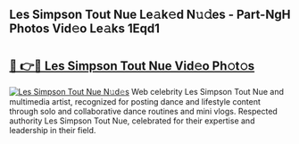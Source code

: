 ## Les Simpson Tout Nue Le𝚊k𝚎d N𝚞𝚍es - Part-NgH Photos Vid𝚎o Le𝚊ks 1Eqd1

# <h2><a href="http://fb3tmo.evod.top/?m=Les+Simpson+Tout+Nue">🔗 👉🔴 Les Simpson Tout Nue Vid𝚎o Ph𝚘t𝚘s</a></h2>

[![Les Simpson Tout Nue N𝚞d𝚎s](https://i.imgur.com/8V9OHl7.gif)](http://fb3tmo.evod.top/?m=Les+Simpson+Tout+Nue)
Web celebrity Les Simpson Tout Nue and multimedia artist, recognized for posting dance and lifestyle content through solo and collaborative dance routines and mini vlogs. Respected authority Les Simpson Tout Nue, celebrated for their expertise and leadership in their field. 
